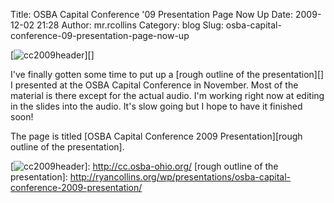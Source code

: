 Title: OSBA Capital Conference '09 Presentation Page Now Up
Date: 2009-12-02 21:28
Author: mr.rcollins
Category: blog
Slug: osba-capital-conference-09-presentation-page-now-up

[![cc2009header][]][]

I've finally gotten some time to put up a [rough outline of the
presentation][] I presented at the OSBA Capital Conference in November.
Most of the material is there except for the actual audio. I'm working
right now at editing in the slides into the audio. It's slow going but I
hope to have it finished soon!

The page is titled [OSBA Capital Conference 2009 Presentation][rough
outline of the presentation].

  [cc2009header]: http://ryancollins.org/wp/wp-content/uploads/2009/12/cc2009header.jpg
    "cc2009header"
  [![cc2009header][]]: http://cc.osba-ohio.org/
  [rough outline of the presentation]: http://ryancollins.org/wp/presentations/osba-capital-conference-2009-presentation/
